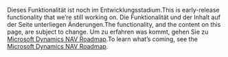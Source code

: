 <span data-ttu-id="06ac3-101">Dieses Funktionalität ist noch im Entwicklungsstadium.</span><span class="sxs-lookup"><span data-stu-id="06ac3-101">This is early-release functionality that we’re still working on.</span></span> <span data-ttu-id="06ac3-102">Die Funktionalität und der Inhalt auf der Seite unterliegen Änderungen.</span><span class="sxs-lookup"><span data-stu-id="06ac3-102">The functionality, and the content on this page, are subject to change.</span></span> <span data-ttu-id="06ac3-103">Um zu erfahren was kommt, gehen Sie zu [Microsoft Dynamics NAV Roadmap](https://go.microsoft.com/fwlink/?linkid=842139).</span><span class="sxs-lookup"><span data-stu-id="06ac3-103">To learn what’s coming, see the [Microsoft Dynamics NAV Roadmap](https://go.microsoft.com/fwlink/?linkid=842139).</span></span>